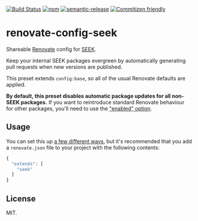 [![Build Status](https://img.shields.io/travis/seek-oss/renovate-config-seek/master.svg?style=flat-square)](http://travis-ci.org/seek-oss/renovate-config-seek) [![npm](https://img.shields.io/npm/v/renovate-config-seek.svg?style=flat-square)](https://www.npmjs.com/package/renovate-config-seek) [![semantic-release](https://img.shields.io/badge/%20%20%F0%9F%93%A6%F0%9F%9A%80-semantic--release-e10079.svg?style=flat-square)](https://github.com/semantic-release/semantic-release) [![Commitizen friendly](https://img.shields.io/badge/commitizen-friendly-brightgreen.svg?style=flat-square)](http://commitizen.github.io/cz-cli/)

# renovate-config-seek
Shareable [Renovate](https://renovateapp.com) config for [SEEK](https://github.com/seek-oss).

Keep your internal SEEK packages evergreen by automatically generating pull requests when new versions are published.

This preset extends `config:base`, so all of the usual Renovate defaults are applied.

**By default, this preset disables automatic package updates for all non-SEEK packages.** If you want to reintroduce standard Renovate behaviour for other packages, you'll need to use the ["enabled" option](https://renovateapp.com/docs/configuration-reference/configuration-options#enabled).

## Usage
You can set this up [a few different ways](https://renovateapp.com/docs/getting-started/configure-renovate#configuration-location), but it's recommended that you add a `renovate.json` file to your project with the following contents:

```js
{
  "extends": [
    "seek"
  ]
}
```

## License

MIT.
